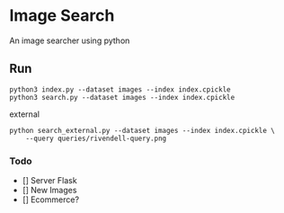 # Image Search

An image searcher using python

## Run
```
python3 index.py --dataset images --index index.cpickle
python3 search.py --dataset images --index index.cpickle
```

external
```
python search_external.py --dataset images --index index.cpickle \
	--query queries/rivendell-query.png
```

### Todo
- [] Server Flask
- [] New Images
- [] Ecommerce?